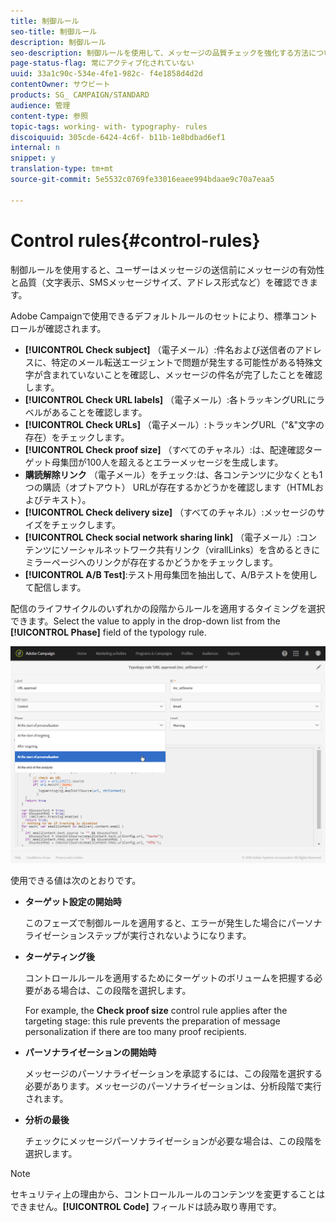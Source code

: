 ```yaml
---
title: 制御ルール
seo-title: 制御ルール
description: 制御ルール
seo-description: 制御ルールを使用して、メッセージの品質チェックを強化する方法について説明します。
page-status-flag: 常にアクティブ化されていない
uuid: 33a1c90c-534e-4fe1-982c- f4e1858d4d2d
contentOwner: サウビート
products: SG_ CAMPAIGN/STANDARD
audience: 管理
content-type: 参照
topic-tags: working- with- typography- rules
discoiquuid: 305cde-6424-4c6f- b11b-1e8bdbad6ef1
internal: n
snippet: y
translation-type: tm+mt
source-git-commit: 5e5532c0769fe33016eaee994bdaae9c70a7eaa5

---
```



# Control rules{#control-rules}

制御ルールを使用すると、ユーザーはメッセージの送信前にメッセージの有効性と品質（文字表示、SMSメッセージサイズ、アドレス形式など）を確認できます。

Adobe Campaignで使用できるデフォルトルールのセットにより、標準コントロールが確認されます。

* **[!UICONTROL Check subject]** （電子メール）:件名および送信者のアドレスに、特定のメール転送エージェントで問題が発生する可能性がある特殊文字が含まれていないことを確認し、メッセージの件名が完了したことを確認します。
* **[!UICONTROL Check URL labels]** （電子メール）:各トラッキングURLにラベルがあることを確認します。
* **[!UICONTROL Check URLs]** （電子メール）:トラッキングURL（"&amp;"文字の存在）をチェックします。
* **[!UICONTROL Check proof size]** （すべてのチャネル）:は、配達確認ターゲット母集団が100人を超えるとエラーメッセージを生成します。
* **購読解除リンク** （電子メール）をチェック:は、各コンテンツに少なくとも1つの購読（オプトアウト） URLが存在するかどうかを確認します（HTMLおよびテキスト）。
* **[!UICONTROL Check delivery size]** （すべてのチャネル）:メッセージのサイズをチェックします。
* **[!UICONTROL Check social network sharing link]** （電子メール）:コンテンツにソーシャルネットワーク共有リンク（virallLinks）を含めるときにミラーページへのリンクが存在するかどうかをチェックします。
* **[!UICONTROL A/B Test]**:テスト用母集団を抽出して、A/Bテストを使用して配信します。

配信のライフサイクルのいずれかの段階からルールを適用するタイミングを選択できます。Select the value to apply in the drop-down list from the **[!UICONTROL Phase]** field of the typology rule.

![](assets/typology_phase.png)

使用できる値は次のとおりです。

* **ターゲット設定の開始時**

   このフェーズで制御ルールを適用すると、エラーが発生した場合にパーソナライゼーションステップが実行されないようになります。

* **ターゲティング後**

   コントロールルールを適用するためにターゲットのボリュームを把握する必要がある場合は、この段階を選択します。

   For example, the **Check proof size** control rule applies after the targeting stage: this rule prevents the preparation of message personalization if there are too many proof recipients.

* **パーソナライゼーションの開始時**

   メッセージのパーソナライゼーションを承認するには、この段階を選択する必要があります。メッセージのパーソナライゼーションは、分析段階で実行されます。

* **分析の最後**

   チェックにメッセージパーソナライゼーションが必要な場合は、この段階を選択します。

>[!NOTE]
>
>セキュリティ上の理由から、コントロールルールのコンテンツを変更することはできません。**[!UICONTROL Code]** フィールドは読み取り専用です。

